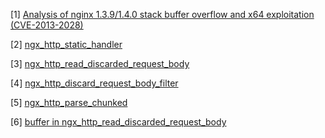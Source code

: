 [1] [Analysis of nginx 1.3.9/1.4.0 stack buffer overflow and x64 exploitation \(CVE-2013-2028\)](http://www.vnsecurity.net/research/2013/05/21/analysis-of-nginx-cve-2013-2028.html)

[2] [ngx_http_static_handler](https://github.com/danghvu/nginx-1.4.0/blob/master/src/http/modules/ngx_http_static_module.c#L49)

[3] [ngx_http_read_discarded_request_body](https://github.com/danghvu/nginx-1.4.0/blob/master/src/http/ngx_http_request_body.c#L526)

[4] [ngx_http_discard_request_body_filter](https://github.com/danghvu/nginx-1.4.0/blob/master/src/http/ngx_http_request_body.c#L680)

[5] [ngx_http_parse_chunked](https://github.com/danghvu/nginx-1.4.0/blob/master/src/http/ngx_http_parse.c#L1972)

[6] [buffer in ngx_http_read_discarded_request_body](https://github.com/danghvu/nginx-1.4.0/blob/master/src/http/ngx_http_request_body.c#L630)
